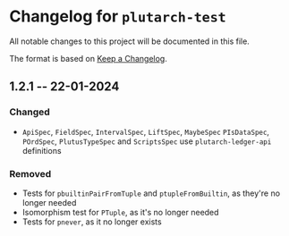 # Changelog for `plutarch-test`

All notable changes to this project will be documented in this file.

The format is based on [Keep a Changelog](https://keepachangelog.com/en/1.1.0/).

## 1.2.1 -- 22-01-2024

### Changed

* `ApiSpec`, `FieldSpec`, `IntervalSpec`, `LiftSpec`, `MaybeSpec` `PIsDataSpec`, 
  `POrdSpec`, `PlutusTypeSpec` and `ScriptsSpec` use `plutarch-ledger-api` definitions

### Removed

* Tests for `pbuiltinPairFromTuple` and `ptupleFromBuiltin`, as they're no
  longer needed
* Isomorphism test for `PTuple`, as it's no longer needed
* Tests for `pnever`, as it no longer exists
